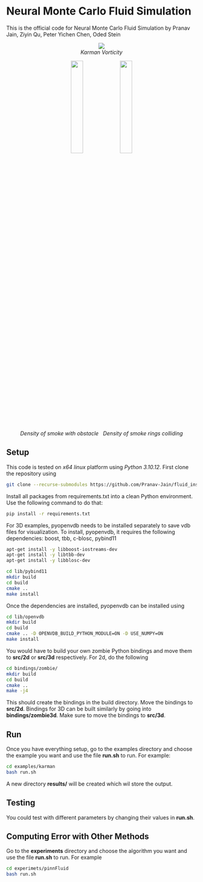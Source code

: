 # Neural Monte Carlo Fluid Simulation
This is the official code for Neural Monte Carlo Fluid Simulation by Pranav Jain, Ziyin Qu, Peter Yichen Chen, Oded Stein

<p align="center">
  <img src="final_material/karman/karman.gif"/>
  <br>
  <em>Karman Vorticity</em>
</p>
  
<p align="center">
  <img src="final_material/smoke_obstacle/smoke_obstacle.gif" height="25%" width="25%"/>
  <img src="final_material/vortex_collide/vortex_collide.gif" height="25%" width="25%"/>
  <br>
  <em>Density of smoke with obstacle&nbsp</em>
  <em>&nbspDensity of smoke rings colliding</em>
</p>

## Setup
This code is tested on _x64 linux_ platform using _Python 3.10.12_.
First clone the repository using
```sh
git clone --recurse-submodules https://github.com/Pranav-Jain/fluid_insr_wost.git
```
Install all packages from requirements.txt into a clean Python environment. Use the following command to do that:
```sh
pip install -r requirements.txt
```
For 3D examples, pyopenvdb needs to be installed separately to save vdb files for visualization. 
To install, pyopenvdb, it requires the following dependencies: boost, tbb, c-blosc, pybind11
```sh
apt-get install -y libboost-iostreams-dev
apt-get install -y libtbb-dev
apt-get install -y libblosc-dev

cd lib/pybind11
mkdir build
cd build
cmake ..
make install
```
Once the dependencies are installed, pyopenvdb can be installed using
```sh
cd lib/openvdb
mkdir build
cd build
cmake .. -D OPENVDB_BUILD_PYTHON_MODULE=ON -D USE_NUMPY=ON
make install
```

You would have to build your own zombie Python bindings and move them to __src/2d__ or __src/3d__ respectively. For 2d, do the following
```sh
cd bindings/zombie/
mkdir build
cd build
cmake ..
make -j4
```
This should create the bindings in the build directory. Move the bindings to __src/2d__.
Bindings for 3D can be built similarly by going into __bindings/zombie3d__. Make sure to move the bindings to __src/3d__.

## Run
Once you have everything setup, go to the examples directory and choose the example you want and use the file __run.sh__ to run. For example:
```sh
cd examples/karman
bash run.sh
```
A new directory __results/__ will be created which wil store the output.

## Testing
You could test with different parameters by changing their values in __run.sh__.

## Computing Error with Other Methods
Go to the __experiments__ directory and choose the algorithm you want and use the file __run.sh__ to run. For example
```sh
cd experimets/pinnFluid
bash run.sh
```
